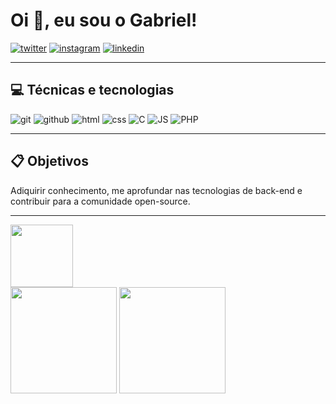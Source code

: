 
# Oi :wave:, eu sou o Gabriel!

[![twitter](https://img.shields.io/badge/Twitter-1DA1F2?style=for-the-badge&logo=twitter&logoColor=white)](https://twitter.com/onlyasadsatan) 
[![instagram](https://img.shields.io/badge/Instagram-E4405F?style=for-the-badge&logo=instagram&logoColor=white)](https://www.instagram.com/biel.silvap/) 
[![linkedin](https://img.shields.io/badge/LinkedIn-0077B5?style=for-the-badge&logo=linkedin&logoColor=white)](https://www.linkedin.com/in/gabriel-pinto-3a5837249/)

---

## :computer: Técnicas e tecnologias 

![git](https://img.shields.io/badge/GIT-E44C30?style=for-the-badge&logo=git&logoColor=white) 
![github](https://img.shields.io/badge/GitHub-100000?style=for-the-badge&logo=github&logoColor=white) 
![html](https://img.shields.io/badge/HTML5-E34F26?style=for-the-badge&logo=html5&logoColor=white) 
![css](https://img.shields.io/badge/CSS3-1572B6?style=for-the-badge&logo=css3&logoColor=white) 
![C](https://img.shields.io/badge/C-00599C?style=for-the-badge&logo=c&logoColor=white)
![JS](https://img.shields.io/badge/JavaScript-323330?style=for-the-badge&logo=javascript&logoColor=F7DF1)
![PHP](https://img.shields.io/badge/PHP-777BB4?style=for-the-badge&logo=php&logoColor=white)

---

## :clipboard: Objetivos

Adiquirir conhecimento, me aprofundar nas tecnologias de back-end e contribuir para a comunidade open-source.

---

<img height=100 src="https://cdn.discordapp.com/attachments/692207389503651961/1013114201058857010/octocat-1661615627475.png">

<div>
    <img height="170" src="https://github-readme-stats.vercel.app/api?username=GB-JUUBY&theme=github_dark&border_color=02c976&title_color=02c976&show_icons=true&icon_color=02c976">
    <img height="170" src="https://github-readme-stats.vercel.app/api/top-langs/?username=GB-JUUBY&layout=compact&theme=github_dark&hide_border=false&title_color=02c976&show_icons=true&icon_color=02c976&border_color=02c976">
</div>
<!---
gb00is1033/gb00is1033 is a ✨ special ✨ repository because its `README.md` (this file) appears on your GitHub profile.
You can click the Preview link to take a look at your changes.
--->

